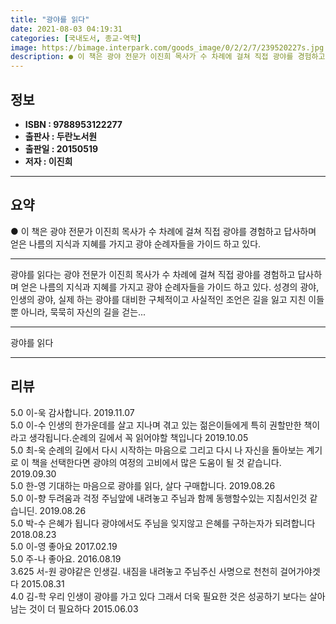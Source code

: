 ```yaml
---
title: "광야를 읽다"
date: 2021-08-03 04:19:31
categories: [국내도서, 종교-역학]
image: https://bimage.interpark.com/goods_image/0/2/2/7/239520227s.jpg
description: ● 이 책은 광야 전문가 이진희 목사가 수 차례에 걸쳐 직접 광야를 경험하고 답사하며 얻은 나름의 지식과 지혜를 가지고 광야 순례자들을 가이드 하고 있다.
---
```


## **정보**

- **ISBN : 9788953122277**
- **출판사 : 두란노서원**
- **출판일 : 20150519**
- **저자 : 이진희**

------



## **요약**

●  이 책은 광야 전문가 이진희 목사가 수 차례에 걸쳐 직접 광야를 경험하고 답사하며 얻은 나름의 지식과 지혜를 가지고 광야 순례자들을 가이드 하고 있다.

------

광야를 읽다는 광야 전문가 이진희 목사가 수 차례에 걸쳐 직접 광야를 경험하고 답사하며 얻은 나름의 지식과 지혜를 가지고 광야 순례자들을 가이드 하고 있다. 성경의 광야, 인생의 광야, 실제 하는 광야를 대비한 구체적이고 사실적인 조언은 길을 잃고 지친 이들뿐 아니라, 묵묵히 자신의 길을 걷는... 

------


광야를 읽다 

------


## **리뷰** 

5.0 이-욱 감사합니다. 2019.11.07 <br/>5.0 이-수 인생의 한가운데를 살고 지나며 겪고 있는 젊은이들에게 특히 권할만한 책이라고 생각됩니다.순례의 길에서 꼭 읽어야할 책입니다 2019.10.05 <br/>5.0 최-욱 순례의 길에서 다시 시작하는 마음으로 그리고 다시 나 자신을 돌아보는 계기로 이 책을 선택한다면 광야의 여정의 고비에서 많은 도움이 될 것 같습니다. 2019.09.30 <br/>5.0 한-영 기대하는 마음으로 광야를 읽다, 살다 구매합니다. 2019.08.26 <br/>5.0 이-향 두려움과 걱정 주님앞에 내려놓고 주님과 함께 동행할수있는 지침서인것 같습니딘. 2019.08.26 <br/>5.0 박-수 은혜가 됩니다 광야에서도 주님을 잊지않고 은혜를 구하는자가 되려합니다  2018.08.23 <br/>5.0 이-영 좋아요 2017.02.19 <br/>5.0 주-나 좋아요. 2016.08.19 <br/>3.625 서-원 광야같은 인생길. 내짐을 내려놓고 주님주신 사명으로 천천히 걸어가야겟다 2015.08.31 <br/>4.0 김-학 우리 인생이 광야를 가고 있다 그래서 더욱 필요한 것은 성공하기 보다는 살아 남는 것이 더 필요하다 2015.06.03 <br/>